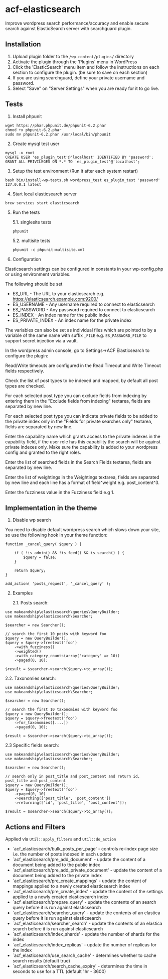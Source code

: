 # acf-elasticsearch

Improve wordpress search performance/accuracy and enable secure search against
ElasticSearch server with searchguard plugin.

## Installation

1. Upload plugin folder to the `/wp-content/plugins/` directory
2. Activate the plugin through the 'Plugins' menu in WordPress
3. Click the 'ElasticSearch' menu item and follow the instructions on each
   section to configure the plugin. (be sure to save on each section)
4. If you are using searchguard, define your private username and password.
5. Select "Save" on "Server Settings" when you are ready for it to go live.

## Tests

1. Install phpunit

```
wget https://phar.phpunit.de/phpunit-6.2.phar
chmod +x phpunit-6.2.phar
sudo mv phpunit-6.2.phar /usr/local/bin/phpunit
```

2. Create mysql test user

```
mysql -u root
CREATE USER 'es_plugin_test'@'localhost' IDENTIFIED BY 'password';
GRANT ALL PRIVILEGES ON *.* TO 'es_plugin_test'@'localhost';
```

3. Setup the test environment (Run it after each system restart)

```
bash bin/install-wp-tests.sh wordpress_test es_plugin_test 'password' 127.0.0.1 latest
```

4. Start local elasticsearch server

```
brew services start elasticsearch
```

5. Run the tests

   5.1. singlesite tests

   ```
   phpunit
   ```

   5.2. multisite tests

   ```
   phpunit -c phpunit-multisite.xml
   ```

6. Configuration

Elasticsearch settings can be configured in constants in your wp-config.php or
using environment variables.

The following should be set

- ES_URL - The URL to your elasticsearch e.g. https://elasticsearch.example.com:9200/
- ES_USERNAME - Any username required to connect to elasticsearch
- ES_PASSWORD - Any password required to connect to elasticsearch
- ES_INDEX - An index name for the public index
- ES_PRIVATE_INDEX - An index name for the private index

The variables can also be set as individual files which are pointed to by a variable
of the same name with suffix `_FILE` e.g. `ES_PASSWORD_FILE` to support secret
injection via a vault.

In the wordpress admin console, go to Settings->ACF Elasticsearch to configure
the plugin:

Read/Write timeouts are configured in the Read Timeout and Write Timeout
fields respectively.

Check the list of post types to be indexed and mapped, by default all post
types are checked.

For each selected post type you can exclude fields from indexing by
entering them in the "Exclude fields from indexing" textarea, fields are
separated by new line.

For each selected post type you can indicate private fields to be added to
the private index only in the "Fields for private searches only" textarea,
fields are separated by new line.

Enter the capability name which grants access to the private indexes in
the capability field, if the user role has this capability the search will be
against private indexes only. Make sure the capability is added to your
wordpress config and granted to the right roles.

Enter the list of searched fields in the Search Fields textarea, fields
are separated by new line.

Enter the list of weightings in the Weightings textarea, fields are
separated by new line and each line has a format of field^weight e.g.
post_content^3.

Enter the fuzziness value in the Fuzziness field e.g 1.

## Implementation in the theme

1. Disable wp search

You need to disable default wordpress search which slows down your site, so use
the following hook in your theme function:

```
function _cancel_query( $query ) {

    if ( !is_admin() && !is_feed() && is_search() ) {
        $query = false;
    }

    return $query;
}

add_action( 'posts_request', '_cancel_query' );
```

2. Examples

   2.1. Posts search:

```
use makeandship\elasticsearch\queries\QueryBuilder;
use makeandship\elasticsearch\Searcher;

$searcher = new Searcher();

// search the first 10 posts with keyword foo
$query = new QueryBuilder();
$query = $query->freetext('foo')
    ->with_fuzziness()
    ->weighted()
    ->with_category_counts(array('category' => 10))
    ->paged(0, 10);

$result = $searcher->search($query->to_array());
```

2.2. Taxonomies search:

```
use makeandship\elasticsearch\queries\QueryBuilder;
use makeandship\elasticsearch\Searcher;

$searcher = new Searcher();

// search the first 10 taxonomies with keyword foo
$query = new QueryBuilder();
$query = $query->freetext('foo')
    ->for_taxonomies([....])
    ->paged(0, 10);

$result = $searcher->search($query->to_array());
```

2.3 Specific fields search:

```
use makeandship\elasticsearch\queries\QueryBuilder;
use makeandship\elasticsearch\Searcher;

$searcher = new Searcher();

// search only in post_title and post_content and return id, post_title and post_content
$query = new QueryBuilder();
$query = $query->freetext('foo')
    ->paged(0, 10)
    ->searching(['post_title', 'post_content'])
    ->returning(['id', 'post_title', 'post_content']);

$result = $searcher->search($query->to_array());
```

## Actions and Filters

Applied via `Util::apply_filters` and `Util::do_action`

- `acf_elasticsearch/bulk_posts_per_page' - controls re-index page size i.e. the number of posts indexed in each update
- `acf_elasticsearch/pre_add_document' - update the content of a document being added to the public index
- `acf_elasticsearch/pre_add_private_document' - update the content of a document being added to the private index
- `acf_elasticsearch/pre_create_mappings' - update the content of mappings applied to a newly created elasticsearch index
- `acf_elasticsearch/pre_create_index' - update the content of the settings applied to a newly created elasticsearch index
- `acf_elasticsearch/prepare_query' - update the contents of an search query before it is run against elasticsearch
- `acf_elasticsearch/searcher_query' - update the contents of an elastica query before it is run against elasticsearch
- `acf_elasticsearch/searcher_search' - update the contents of an elastica search before it is run against elasticsearch
- `acf_elasticsearch/index_shards' - update the number of shards for the index
- `acf_elasticsearch/index_replicas' - update the number of replicas for the index
- `acf_elasticsearch/use_search_cache' - determines whether to cache search results (default true)
- `acf_elasticsearch/search_cache_expiry' - determines the time in seconds to use for a TTL (default 1hr - 3600)
